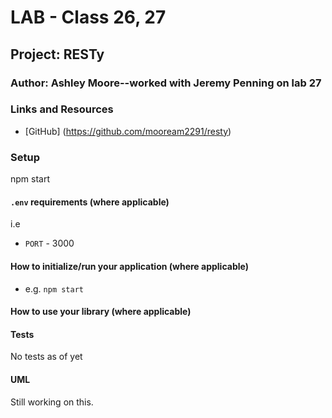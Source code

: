 # LAB - Class 26, 27

## Project: RESTy

### Author: Ashley Moore--worked with Jeremy Penning on lab 27

### Links and Resources

- [GitHub] (https://github.com/mooream2291/resty)

### Setup

npm start

#### `.env` requirements (where applicable)

i.e

- `PORT` - 3000

#### How to initialize/run your application (where applicable)

- e.g. `npm start`

#### How to use your library (where applicable)

#### Tests

No tests as of yet

#### UML

Still working on this.